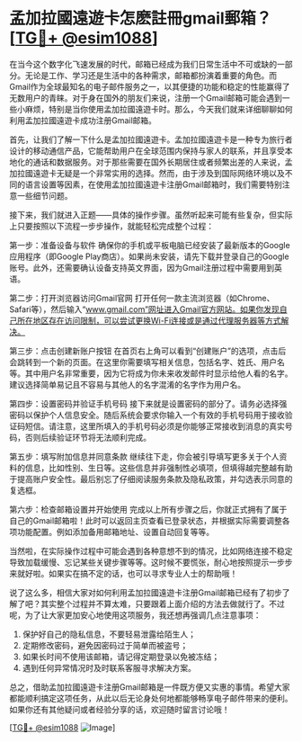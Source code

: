 # 孟加拉國遠遊卡怎麽註冊gmail郵箱？[[TG💪+ @esim1088](https://t.me/s/esim1088)]

在当今这个数字化飞速发展的时代，邮箱已经成为我们日常生活中不可或缺的一部分。无论是工作、学习还是生活中的各种需求，邮箱都扮演着重要的角色。而Gmail作为全球最知名的电子邮件服务之一，以其便捷的功能和稳定的性能赢得了无数用户的青睐。对于身在国外的朋友们来说，注册一个Gmail邮箱可能会遇到一些小麻烦，特别是当你使用孟加拉國遠遊卡时。那么，今天我们就来详细聊聊如何利用孟加拉國遠遊卡成功注册Gmail邮箱。

首先，让我们了解一下什么是孟加拉國遠遊卡。孟加拉國遠遊卡是一种专为旅行者设计的移动通信产品，它能帮助用户在全球范围内保持与家人的联系，并且享受本地化的通话和数据服务。对于那些需要在国外长期居住或者频繁出差的人来说，孟加拉國遠遊卡无疑是一个非常实用的选择。然而，由于涉及到国际网络环境以及不同的语言设置等因素，在使用孟加拉國遠遊卡注册Gmail邮箱时，我们需要特别注意一些细节问题。

接下来，我们就进入正题——具体的操作步骤。虽然听起来可能有些复杂，但实际上只要按照以下流程一步步操作，就能轻松完成整个过程：

第一步：准备设备与软件
确保你的手机或平板电脑已经安装了最新版本的Google应用程序（即Google Play商店）。如果尚未安装，请先下载并登录自己的Google账号。此外，还需要确认设备支持英文界面，因为Gmail注册过程中需要用到英语。

第二步：打开浏览器访问Gmail官网
打开任何一款主流浏览器（如Chrome、Safari等），然后输入“www.gmail.com”网址进入Gmail官方网站。如果你发现自己所在地区存在访问限制，可以尝试更换Wi-Fi连接或是通过代理服务器等方式解决。

第三步：点击创建新账户按钮
在首页右上角可以看到“创建账户”的选项，点击后会跳转到一个新的页面。在这里你需要填写相关信息，包括名字、姓氏、用户名等。其中用户名非常重要，因为它将成为你未来收发邮件时显示给他人看的名字。建议选择简单易记且不容易与其他人的名字混淆的名字作为用户名。

第四步：设置密码并验证手机号码
接下来就是设置密码的部分了。请务必选择强密码以保护个人信息安全。随后系统会要求你输入一个有效的手机号码用于接收验证码短信。请注意，这里所填入的手机号码必须是你能够正常接收到消息的真实号码，否则后续验证环节将无法顺利完成。

第五步：填写附加信息并同意条款
继续往下走，你会被引导填写更多关于个人资料的信息，比如性别、生日等。这些信息并非强制性必填项，但填得越完整越有助于提高账户安全性。最后别忘了仔细阅读服务条款及隐私政策，并勾选表示同意的复选框。

第六步：检查邮箱设置并开始使用
完成以上所有步骤之后，你就正式拥有了属于自己的Gmail邮箱啦！此时可以返回主页查看已登录状态，并根据实际需要调整各项功能配置。例如添加备用邮箱地址、设置自动回复等等。

当然啦，在实际操作过程中可能会遇到各种意想不到的情况，比如网络连接不稳定导致加载缓慢、忘记某些关键步骤等等。这时候不要慌张，耐心地按照提示一步步来就好啦。如果实在搞不定的话，也可以寻求专业人士的帮助哦！

说了这么多，相信大家对如何利用孟加拉國遠遊卡注册Gmail邮箱已经有了初步了解了吧？其实整个过程并不算太难，只要跟着上面介绍的方法去做就行了。不过呢，为了让大家更加安心地使用这项服务，我还想再强调几点注意事项：

1. 保护好自己的隐私信息，不要轻易泄露给陌生人；
2. 定期修改密码，避免因密码过于简单而被盗号；
3. 如果长时间不使用该邮箱，请记得定期登录以免被冻结；
4. 遇到任何异常情况时及时联系客服寻求解决方案。

总之，借助孟加拉國遠遊卡注册Gmail邮箱是一件既方便又实惠的事情。希望大家都能顺利搞定这项任务，从此以后无论身处何地都能够畅享电子邮件带来的便利。如果你还有其他疑问或者经验分享的话，欢迎随时留言讨论哦！

[[TG💪+ @esim1088](https://t.me/s/esim1088) ![Image](https://i.postimg.cc/4NQfJmqS/Snipaste-2025-05-13-00-14-12.png)]